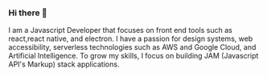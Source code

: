 ### Hi there 👋 
I am a Javascript Developer that focuses on front end tools such as react,react native, and electron. I have a passion for design systems, web accessibility, serverless technologies such as AWS and Google Cloud, and Artificial Intelligence. To grow my skills, I focus on building JAM (Javascript API's Markup) stack applications.
<!--
**JSnaruto/JSnaruto** is a ✨ _special_ ✨ repository because its `README.md` (this file) appears on your GitHub profile.

Here are some ideas to get you started:

- 🔭 I’m currently working on ...
- 🌱 I’m currently learning ...
- 👯 I’m looking to collaborate on ...
- 🤔 I’m looking for help with ...
- 💬 Ask me about ...
- 📫 How to reach me: ...
- 😄 Pronouns: ...
- ⚡ Fun fact: ...
-->

